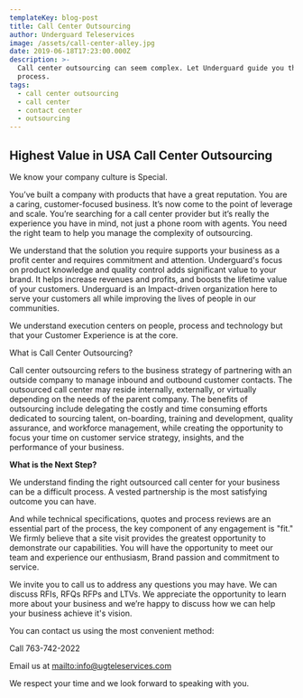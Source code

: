 ```yaml
---
templateKey: blog-post
title: Call Center Outsourcing
author: Underguard Teleservices
image: /assets/call-center-alley.jpg
date: 2019-06-18T17:23:00.000Z
description: >-
  Call center outsourcing can seem complex. Let Underguard guide you through the
  process.
tags:
  - call center outsourcing
  - call center
  - contact center
  - outsourcing
---
```

## Highest Value in USA Call Center Outsourcing

We know your company culture is Special.

You’ve built a company with products that have a great reputation. You are a caring, customer-focused business. It’s now come to the point of leverage and scale.  You’re searching for a call center provider but it’s really the experience you have in mind, not just a phone room with agents. You need the right team to help you manage the complexity of outsourcing.

We understand that the solution you require supports your business as a profit center and requires commitment and attention. Underguard's focus on product knowledge and quality control adds significant value to your brand. It helps increase revenues and profits, and boosts the lifetime value of your customers. Underguard is an Impact-driven organization here to serve your customers all while improving the lives of people in our communities.

We understand execution centers on people, process and technology but that your Customer Experience is at the core.

What is Call Center Outsourcing?

Call center outsourcing refers to the business strategy of partnering with an outside company to manage inbound and outbound customer contacts. The outsourced call center may reside internally, externally, or virtually depending on the needs of the parent company. The benefits of outsourcing include delegating the costly and time consuming efforts dedicated to sourcing talent, on-boarding, training and development, quality assurance, and workforce management, while creating the opportunity to focus your time on customer service strategy, insights, and the performance of your business.

**What is the Next Step?**

We understand finding the right outsourced call center for your business can be a difficult process. A vested partnership is the most satisfying outcome you can have.

And while technical specifications, quotes and process reviews are an essential part of the process, the key component of any engagement is "fit." We firmly believe that a site visit provides the greatest opportunity to demonstrate our capabilities. You will have the opportunity to meet our team and experience our enthusiasm, Brand passion and commitment to service.

We invite you to call us to address any questions you may have.   We can discuss RFIs, RFQs RFPs and LTVs. We appreciate the opportunity to learn more about your business and we’re happy to discuss how we can help your business achieve it's vision.

You can contact us using the most convenient method:

Call 763-742-2022

Email us at <mailto:info@ugteleservices.com>

We respect your time and we look forward to speaking with you.
